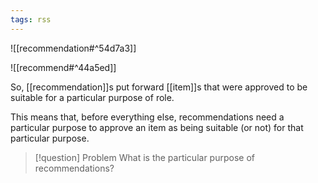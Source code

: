 ```yaml
---
tags: rss
---
```


![[recommendation#^54d7a3]]

![[recommend#^44a5ed]]

So, [[recommendation]]s put forward [[item]]s that were approved to be suitable
for a particular purpose of role.

This means that, before everything else, recommendations need a particular
purpose to approve an item as being suitable (or not) for that particular
purpose.

> [!question] Problem
> What is the particular purpose of recommendations?